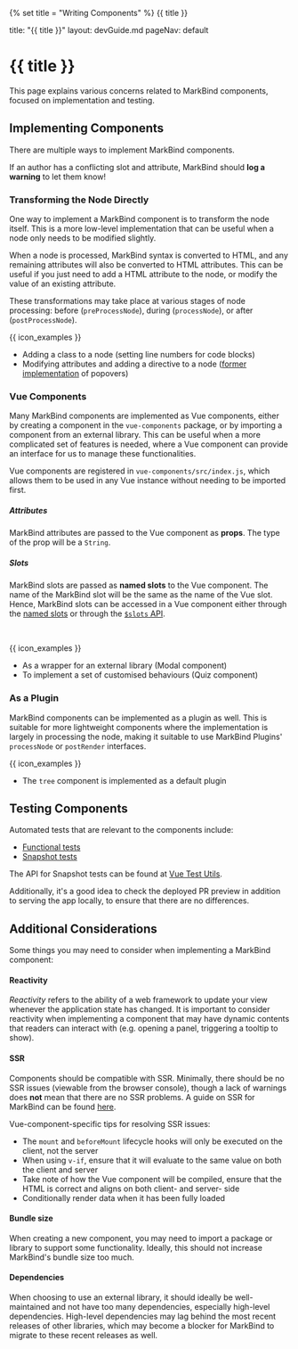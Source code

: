 {% set title = "Writing Components" %}
<span id="title" class="d-none">{{ title }}</span>

<frontmatter>
  title: "{{ title }}"
  layout: devGuide.md
  pageNav: default
</frontmatter>

# {{ title }}

<div class="lead">

This page explains various concerns related to MarkBind components, focused on implementation and testing.
</div>

## Implementing Components

There are multiple ways to implement MarkBind components.

<box type='warning' light>

If an author has a conflicting slot and attribute, MarkBind should **log a warning** to let them know!
</box>

### Transforming the Node Directly

One way to implement a MarkBind component is to transform the node itself.
This is a more low-level implementation that can be useful when a node only needs to be modified slightly.

When a node is processed, MarkBind syntax is converted to HTML, and any remaining attributes will also be converted to HTML attributes. 
This can be useful if you just need to add a HTML attribute to the node, or modify the value of an existing attribute.

These transformations may take place at various stages of node processing: before (`preProcessNode`), during (`processNode`), or after (`postProcessNode`).

{{ icon_examples }} 
* Adding a class to a node (setting line numbers for code blocks)
* Modifying attributes and adding a directive to a node ([former implementation](https://github.com/MarkBind/markbind/blob/502df135e07baebd9d4eea8ccc0654c990047792/packages/core/src/html/bootstrapVueProcessor.js#L73) of popovers)

</box>

### Vue Components

Many MarkBind components are implemented as Vue components, either by creating a component in the `vue-components` package, or by importing a component from an external library.
This can be useful when a more complicated set of features is needed, where a Vue component can provide an interface for us to manage these functionalities.

Vue components are registered in `vue-components/src/index.js`, which allows them to be used in any Vue instance without needing to be imported first.

<panel header="How do MarkBind attributes/slots get passed to the Vue component?">

##### Attributes

MarkBind attributes are passed to the Vue component as **props**. The type of the prop will be a `String`.

##### Slots

MarkBind slots are passed as **named slots** to the Vue component. The name of the MarkBind slot will be the same as the name of the Vue slot.
Hence, MarkBind slots can be accessed in a Vue component either through the [named slots](https://v2.vuejs.org/v2/guide/components-slots.html#Named-Slots) or through the [`$slots` API](https://v2.vuejs.org/v2/api/#vm-slots).
</panel>

<br>

{{ icon_examples }} 
* As a wrapper for an external library (Modal component)
* To implement a set of customised behaviours (Quiz component)

### As a Plugin

MarkBind components can be implemented as a plugin as well. 
This is suitable for more lightweight components where the implementation is largely in processing the node, making it suitable to use MarkBind Plugins' `processNode` or `postRender` interfaces.

{{ icon_examples }} 
* The `tree` component is implemented as a default plugin

## Testing Components

Automated tests that are relevant to the components include:

* [Functional tests]({{baseUrl}}/devGuide/workflow.html#adding-test-site-content)
* [Snapshot tests]({{baseUrl}}/devGuide/workflow.html#adding-snapshot-tests-for-components)

The API for Snapshot tests can be found at [Vue Test Utils](https://v1.test-utils.vuejs.org/).

Additionally, it's a good idea to check the deployed PR preview in addition to serving the app locally, to ensure that there are no differences.

## Additional Considerations

Some things you may need to consider when implementing a MarkBind component:

#### Reactivity

_Reactivity_ refers to the ability of a web framework to update your view whenever the application state has changed. 
It is important to consider reactivity when implementing a component that may have dynamic contents that readers can interact with (e.g. opening a panel, triggering a tooltip to show).

#### SSR

Components should be compatible with SSR. 
Minimally, there should be no SSR issues (viewable from the browser console), though a lack of warnings does **not** mean that there are no SSR problems. 
A guide on SSR for MarkBind can be found [here]({{baseUrl}}/devGuide/serverSideRendering.html). 

Vue-component-specific tips for resolving SSR issues:
* The `mount` and `beforeMount` lifecycle hooks will only be executed on the client, not the server
* When using `v-if`, ensure that it will evaluate to the same value on both the client and server 
* Take note of how the Vue component will be compiled, ensure that the HTML is correct and aligns on both client- and server- side
* Conditionally render data when it has been fully loaded

#### Bundle size

When creating a new component, you may need to import a package or library to support some functionality. 
Ideally, this should not increase MarkBind's bundle size too much.

#### Dependencies

When choosing to use an external library, it should ideally be well-maintained and not have too many dependencies, especially high-level dependencies. High-level dependencies may lag behind the most recent releases of other libraries, which may become a blocker for MarkBind to migrate to these recent releases as well.

